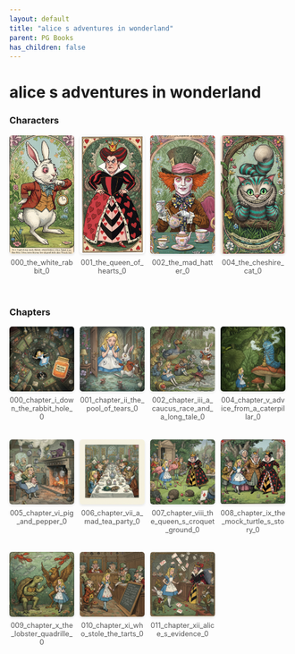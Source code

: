 ```yaml
---
layout: default
title: "alice s adventures in wonderland"
parent: PG Books
has_children: false
---
```



<style>
.image-gallery {
  display: flex;
  flex-wrap: wrap;
  justify-content: space-between;
  margin-bottom: 20px;
}

.image-row {
  display: flex;
  justify-content: flex-start;
  width: 100%;
  margin-bottom: 20px;
}

.image-item {
  width: 23%;
  margin-right: 2%;
  text-align: center;
}

.image-item:last-child {
  margin-right: 0;
}

.image-item img {
  width: 100%;
  height: auto;
  object-fit: cover;
  border-radius: 5px;
  box-shadow: 0 2px 4px rgba(0,0,0,0.1);
}

.image-item p {
  margin-top: 5px;
  font-size: 0.9em;
  color: #555;
}

.video-container {
  margin: 20px 0;
}
</style>


# alice s adventures in wonderland

<h3>Characters</h3>
<div class="image-gallery">
<div class="image-row">
  <div class="image-item">
    <img src="../../assets/pg_books_ai_generated_photos/alice_s_adventures_in_wonderland/characters/000_the_white_rabbit_0.png" alt="000_the_white_rabbit_0">
    <p>000_the_white_rabbit_0</p>
  </div>
  <div class="image-item">
    <img src="../../assets/pg_books_ai_generated_photos/alice_s_adventures_in_wonderland/characters/001_the_queen_of_hearts_0.png" alt="001_the_queen_of_hearts_0">
    <p>001_the_queen_of_hearts_0</p>
  </div>
  <div class="image-item">
    <img src="../../assets/pg_books_ai_generated_photos/alice_s_adventures_in_wonderland/characters/002_the_mad_hatter_0.png" alt="002_the_mad_hatter_0">
    <p>002_the_mad_hatter_0</p>
  </div>
  <div class="image-item">
    <img src="../../assets/pg_books_ai_generated_photos/alice_s_adventures_in_wonderland/characters/004_the_cheshire_cat_0.png" alt="004_the_cheshire_cat_0">
    <p>004_the_cheshire_cat_0</p>
  </div>
</div>
</div>

<h3>Chapters</h3>
<div class="image-gallery">
<div class="image-row">
  <div class="image-item">
    <img src="../../assets/pg_books_ai_generated_photos/alice_s_adventures_in_wonderland/chapters/000_chapter_i_down_the_rabbit_hole_0.png" alt="000_chapter_i_down_the_rabbit_hole_0">
    <p>000_chapter_i_down_the_rabbit_hole_0</p>
  </div>
  <div class="image-item">
    <img src="../../assets/pg_books_ai_generated_photos/alice_s_adventures_in_wonderland/chapters/001_chapter_ii_the_pool_of_tears_0.png" alt="001_chapter_ii_the_pool_of_tears_0">
    <p>001_chapter_ii_the_pool_of_tears_0</p>
  </div>
  <div class="image-item">
    <img src="../../assets/pg_books_ai_generated_photos/alice_s_adventures_in_wonderland/chapters/002_chapter_iii_a_caucus_race_and_a_long_tale_0.png" alt="002_chapter_iii_a_caucus_race_and_a_long_tale_0">
    <p>002_chapter_iii_a_caucus_race_and_a_long_tale_0</p>
  </div>
  <div class="image-item">
    <img src="../../assets/pg_books_ai_generated_photos/alice_s_adventures_in_wonderland/chapters/004_chapter_v_advice_from_a_caterpillar_0.png" alt="004_chapter_v_advice_from_a_caterpillar_0">
    <p>004_chapter_v_advice_from_a_caterpillar_0</p>
  </div>
</div>
<div class="image-row">
  <div class="image-item">
    <img src="../../assets/pg_books_ai_generated_photos/alice_s_adventures_in_wonderland/chapters/005_chapter_vi_pig_and_pepper_0.png" alt="005_chapter_vi_pig_and_pepper_0">
    <p>005_chapter_vi_pig_and_pepper_0</p>
  </div>
  <div class="image-item">
    <img src="../../assets/pg_books_ai_generated_photos/alice_s_adventures_in_wonderland/chapters/006_chapter_vii_a_mad_tea_party_0.png" alt="006_chapter_vii_a_mad_tea_party_0">
    <p>006_chapter_vii_a_mad_tea_party_0</p>
  </div>
  <div class="image-item">
    <img src="../../assets/pg_books_ai_generated_photos/alice_s_adventures_in_wonderland/chapters/007_chapter_viii_the_queen_s_croquet_ground_0.png" alt="007_chapter_viii_the_queen_s_croquet_ground_0">
    <p>007_chapter_viii_the_queen_s_croquet_ground_0</p>
  </div>
  <div class="image-item">
    <img src="../../assets/pg_books_ai_generated_photos/alice_s_adventures_in_wonderland/chapters/008_chapter_ix_the_mock_turtle_s_story_0.png" alt="008_chapter_ix_the_mock_turtle_s_story_0">
    <p>008_chapter_ix_the_mock_turtle_s_story_0</p>
  </div>
</div>
<div class="image-row">
  <div class="image-item">
    <img src="../../assets/pg_books_ai_generated_photos/alice_s_adventures_in_wonderland/chapters/009_chapter_x_the_lobster_quadrille_0.png" alt="009_chapter_x_the_lobster_quadrille_0">
    <p>009_chapter_x_the_lobster_quadrille_0</p>
  </div>
  <div class="image-item">
    <img src="../../assets/pg_books_ai_generated_photos/alice_s_adventures_in_wonderland/chapters/010_chapter_xi_who_stole_the_tarts_0.png" alt="010_chapter_xi_who_stole_the_tarts_0">
    <p>010_chapter_xi_who_stole_the_tarts_0</p>
  </div>
  <div class="image-item">
    <img src="../../assets/pg_books_ai_generated_photos/alice_s_adventures_in_wonderland/chapters/011_chapter_xii_alice_s_evidence_0.png" alt="011_chapter_xii_alice_s_evidence_0">
    <p>011_chapter_xii_alice_s_evidence_0</p>
  </div>
</div>
</div>
